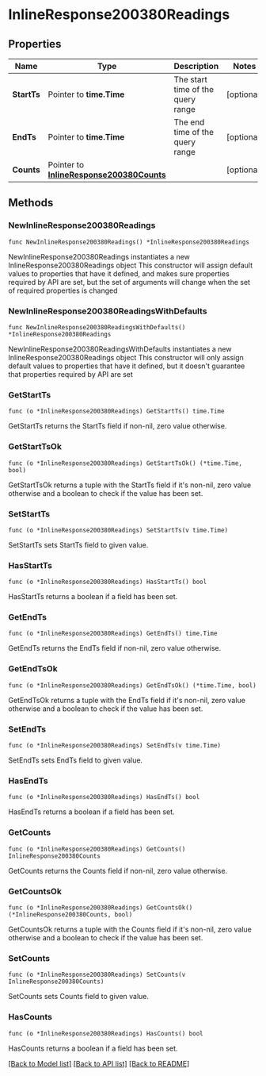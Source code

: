 # InlineResponse200380Readings

## Properties

Name | Type | Description | Notes
------------ | ------------- | ------------- | -------------
**StartTs** | Pointer to **time.Time** | The start time of the query range | [optional] 
**EndTs** | Pointer to **time.Time** | The end time of the query range | [optional] 
**Counts** | Pointer to [**InlineResponse200380Counts**](InlineResponse200380Counts.md) |  | [optional] 

## Methods

### NewInlineResponse200380Readings

`func NewInlineResponse200380Readings() *InlineResponse200380Readings`

NewInlineResponse200380Readings instantiates a new InlineResponse200380Readings object
This constructor will assign default values to properties that have it defined,
and makes sure properties required by API are set, but the set of arguments
will change when the set of required properties is changed

### NewInlineResponse200380ReadingsWithDefaults

`func NewInlineResponse200380ReadingsWithDefaults() *InlineResponse200380Readings`

NewInlineResponse200380ReadingsWithDefaults instantiates a new InlineResponse200380Readings object
This constructor will only assign default values to properties that have it defined,
but it doesn't guarantee that properties required by API are set

### GetStartTs

`func (o *InlineResponse200380Readings) GetStartTs() time.Time`

GetStartTs returns the StartTs field if non-nil, zero value otherwise.

### GetStartTsOk

`func (o *InlineResponse200380Readings) GetStartTsOk() (*time.Time, bool)`

GetStartTsOk returns a tuple with the StartTs field if it's non-nil, zero value otherwise
and a boolean to check if the value has been set.

### SetStartTs

`func (o *InlineResponse200380Readings) SetStartTs(v time.Time)`

SetStartTs sets StartTs field to given value.

### HasStartTs

`func (o *InlineResponse200380Readings) HasStartTs() bool`

HasStartTs returns a boolean if a field has been set.

### GetEndTs

`func (o *InlineResponse200380Readings) GetEndTs() time.Time`

GetEndTs returns the EndTs field if non-nil, zero value otherwise.

### GetEndTsOk

`func (o *InlineResponse200380Readings) GetEndTsOk() (*time.Time, bool)`

GetEndTsOk returns a tuple with the EndTs field if it's non-nil, zero value otherwise
and a boolean to check if the value has been set.

### SetEndTs

`func (o *InlineResponse200380Readings) SetEndTs(v time.Time)`

SetEndTs sets EndTs field to given value.

### HasEndTs

`func (o *InlineResponse200380Readings) HasEndTs() bool`

HasEndTs returns a boolean if a field has been set.

### GetCounts

`func (o *InlineResponse200380Readings) GetCounts() InlineResponse200380Counts`

GetCounts returns the Counts field if non-nil, zero value otherwise.

### GetCountsOk

`func (o *InlineResponse200380Readings) GetCountsOk() (*InlineResponse200380Counts, bool)`

GetCountsOk returns a tuple with the Counts field if it's non-nil, zero value otherwise
and a boolean to check if the value has been set.

### SetCounts

`func (o *InlineResponse200380Readings) SetCounts(v InlineResponse200380Counts)`

SetCounts sets Counts field to given value.

### HasCounts

`func (o *InlineResponse200380Readings) HasCounts() bool`

HasCounts returns a boolean if a field has been set.


[[Back to Model list]](../README.md#documentation-for-models) [[Back to API list]](../README.md#documentation-for-api-endpoints) [[Back to README]](../README.md)


